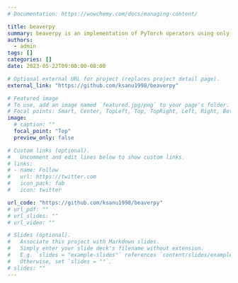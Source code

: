 ```yaml
---
# Documentation: https://wowchemy.com/docs/managing-content/

title: beaverpy
summary: beaverpy is an implementation of PyTorch operators using only NumPy and is available as a PyPI package. This work was done during my summer internship at DeGirum Corp., Santa Clara.
authors:
  - admin
tags: []
categories: []
date: 2023-05-22T09:00:00-08:00

# Optional external URL for project (replaces project detail page).
external_link: "https://github.com/ksanu1998/beaverpy"

# Featured image
# To use, add an image named `featured.jpg/png` to your page's folder.
# Focal points: Smart, Center, TopLeft, Top, TopRight, Left, Right, BottomLeft, Bottom, BottomRight.
image:
  # caption: ""
  focal_point: "Top"
  preview_only: false

# Custom links (optional).
#   Uncomment and edit lines below to show custom links.
# links:
# - name: Follow
#   url: https://twitter.com
#   icon_pack: fab
#   icon: twitter

url_code: "https://github.com/ksanu1998/beaverpy"
# url_pdf: ""
# url_slides: ""
# url_video: ""

# Slides (optional).
#   Associate this project with Markdown slides.
#   Simply enter your slide deck's filename without extension.
#   E.g. `slides = "example-slides"` references `content/slides/example-slides.md`.
#   Otherwise, set `slides = ""`.
# slides: ""
---
```

